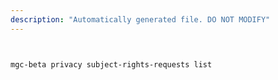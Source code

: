 ```yaml
---
description: "Automatically generated file. DO NOT MODIFY"
---
```


```bash


mgc-beta privacy subject-rights-requests list

```